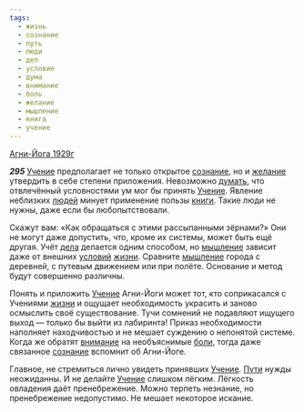 ```yaml
---
tags:
  - жизнь
  - сознание
  - путь
  - люди
  - дел
  - условие
  - дума
  - внимание
  - боль
  - желание
  - мышление
  - книга
  - учение
---
```


[Агни-Йога 1929г](/agni/1929)

___295___
[Учение](/tag/#учение) предполагает не только открытое [сознание](/tag/#сознание), но и [желание](/tag/#желание) утвердить в себе степени приложения. Невозможно [думать](/tag/#дума), что отвлечённый условностями ум мог бы принять [Учение](/tag/#учение). Явление неблизких [людей](/tag/#люди) минует применение пользы [книги](/tag/#книга). Такие люди не нужны, даже если бы любопытствовали.   

Скажут вам: «Как обращаться с этими рассыпанными зёрнами?» Они не могут даже допустить, что, кроме их системы, может быть ещё другая. Учёт [дела](/tag/#дел) делается одним способом, но [мышление](/tag/#мышление) зависит даже от внешних [условий](/tag/#условие) [жизни](/tag/#жизнь). Сравните [мышление](/tag/#мышление) города с деревней, с путевым движением или при полёте. Основание и метод будут совершенно различны.   

Понять и приложить [Учение](/tag/#учение) Агни-Йоги может тот, кто соприкасался с Учениями [жизни](/tag/#жизнь) и ощущает необходимость украсить и заново осмыслить своё существование. Тучи сомнений не подавляют ищущего выход — только бы выйти из лабиринта! Приказ необходимости наполняет находчивостью и не мешает суждению о непонятой системе. Когда же обратят [внимание](/tag/#внимание) на необъяснимые [боли](/tag/#боль), тогда даже связанное [сознание](/tag/#сознание) вспомнит об Агни-Йоге.   

Главное, не стремиться лично увидеть принявших [Учение](/tag/#учение). [Пути](/tag/#путь) нужды неожиданны. И не делайте [Учение](/tag/#учение) слишком лёгким. Лёгкость овладения даёт пренебрежение. Можно терпеть незнание, но пренебрежение недопустимо. Не мешает некоторое искание.
